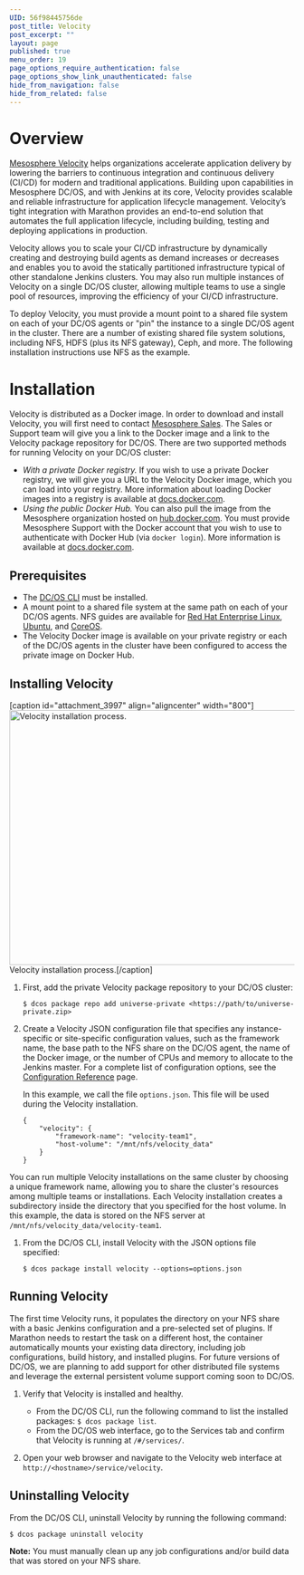 ```yaml
---
UID: 56f98445756de
post_title: Velocity
post_excerpt: ""
layout: page
published: true
menu_order: 19
page_options_require_authentication: false
page_options_show_link_unauthenticated: false
hide_from_navigation: false
hide_from_related: false
---
```

# Overview

[Mesosphere Velocity][1] helps organizations accelerate application delivery by lowering the barriers to continuous integration and continuous delivery (CI/CD) for modern and traditional applications. Building upon capabilities in Mesosphere DC/OS, and with Jenkins at its core, Velocity provides scalable and reliable infrastructure for application lifecycle management. Velocity’s tight integration with Marathon provides an end-to-end solution that automates the full application lifecycle, including building, testing and deploying applications in production.

Velocity allows you to scale your CI/CD infrastructure by dynamically creating and destroying build agents as demand increases or decreases and enables you to avoid the statically partitioned infrastructure typical of other standalone Jenkins clusters. You may also run multiple instances of Velocity on a single DC/OS cluster, allowing multiple teams to use a single pool of resources, improving the efficiency of your CI/CD infrastructure.

To deploy Velocity, you must provide a mount point to a shared file system on each of your DC/OS agents or "pin" the instance to a single DC/OS agent in the cluster. There are a number of existing shared file system solutions, including NFS, HDFS (plus its NFS gateway), Ceph, and more. The following installation instructions use NFS as the example.

# Installation

Velocity is distributed as a Docker image. In order to download and install Velocity, you will first need to contact [Mesosphere Sales][2]. The Sales or Support team will give you a link to the Docker image and a link to the Velocity package repository for DC/OS. There are two supported methods for running Velocity on your DC/OS cluster:

*   *With a private Docker registry.* If you wish to use a private Docker registry, we will give you a URL to the Velocity Docker image, which you can load into your registry. More information about loading Docker images into a registry is available at [docs.docker.com][3].
*   *Using the public Docker Hub.* You can also pull the image from the Mesosphere organization hosted on [hub.docker.com][4]. You must provide Mesosphere Support with the Docker account that you wish to use to authenticate with Docker Hub (via `docker login`). More information is available at [docs.docker.com][5].

## Prerequisites

*   The [DC/OS CLI][6] must be installed.
*   A mount point to a shared file system at the same path on each of your DC/OS agents. NFS guides are available for [Red Hat Enterprise Linux][7], [Ubuntu][8], and [CoreOS][9].
*   The Velocity Docker image is available on your private registry or each of the DC/OS agents in the cluster have been configured to access the private image on Docker Hub.

## Installing Velocity

[caption id="attachment_3997" align="aligncenter" width="800"]<a href="/wp-content/uploads/2016/03/01-turnkey-velocity.gif" rel="attachment wp-att-3997"><img src="/wp-content/uploads/2016/03/01-turnkey-velocity-800x450.gif" alt="Velocity installation process." width="800" height="450" class="size-large wp-image-3997" /></a> Velocity installation process.[/caption]

1.  First, add the private Velocity package repository to your DC/OS cluster:
    
        $ dcos package repo add universe-private <https://path/to/universe-private.zip>
        

2.  Create a Velocity JSON configuration file that specifies any instance-specific or site-specific configuration values, such as the framework name, the base path to the NFS share on the DC/OS agent, the name of the Docker image, or the number of CPUs and memory to allocate to the Jenkins master. For a complete list of configuration options, see the [Configuration Reference][10] page.
    
    In this example, we call the file `options.json`. This file will be used during the Velocity installation.
    
        {
            "velocity": {
                "framework-name": "velocity-team1",
                "host-volume": "/mnt/nfs/velocity_data"
            }
        }
        

You can run multiple Velocity installations on the same cluster by choosing a unique framework name, allowing you to share the cluster's resources among multiple teams or installations. Each Velocity installation creates a subdirectory inside the directory that you specified for the host volume. In this example, the data is stored on the NFS server at `/mnt/nfs/velocity_data/velocity-team1`.

1.  From the DC/OS CLI, install Velocity with the JSON options file specified:
    
        $ dcos package install velocity --options=options.json
        

## Running Velocity

The first time Velocity runs, it populates the directory on your NFS share with a basic Jenkins configuration and a pre-selected set of plugins. If Marathon needs to restart the task on a different host, the container automatically mounts your existing data directory, including job configurations, build history, and installed plugins. For future versions of DC/OS, we are planning to add support for other distributed file systems and leverage the external persistent volume support coming soon to DC/OS.

1.  Verify that Velocity is installed and healthy.
    
    *   From the DC/OS CLI, run the following command to list the installed packages: `$ dcos package list`.
    *   From the DC/OS web interface, go to the Services tab and confirm that Velocity is running at `/#/services/`.

2.  Open your web browser and navigate to the Velocity web interface at `http://<hostname>/service/velocity`.

## Uninstalling Velocity

From the DC/OS CLI, uninstall Velocity by running the following command:

    $ dcos package uninstall velocity
    

**Note:** You must manually clean up any job configurations and/or build data that was stored on your NFS share.

 [1]: https://mesosphere.com/velocity
 [2]: https://mesosphere.com/contact/
 [3]: https://docs.docker.com/engine/reference/commandline/load/
 [4]: https://hub.docker.com
 [5]: https://docs.docker.com/engine/reference/commandline/login/
 [6]: /usage/cli/install/
 [7]: https://access.redhat.com/documentation/en-US/Red_Hat_Enterprise_Linux/7/html/Storage_Administration_Guide/ch-nfs.html
 [8]: https://help.ubuntu.com/14.04/serverguide/network-file-system.html
 [9]: https://coreos.com/os/docs/latest/mounting-storage.html#mounting-nfs-exports
 [10]: /usage/services/velocity/configuration-reference